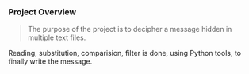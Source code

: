 ### Project Overview

 > The purpose of the project is to decipher a message hidden in multiple text files.

Reading, substitution, comparision, filter is done, using Python tools, to finally write the message.


